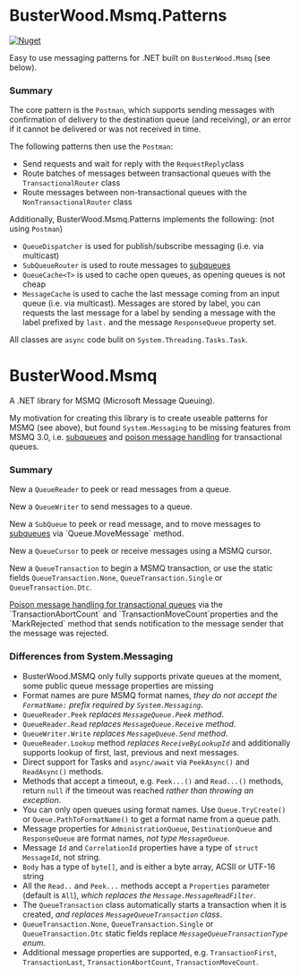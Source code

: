 # BusterWood.Msmq.Patterns

[![Nuget](https://img.shields.io/nuget/v/BusterWood.Msmq.svg)](https://www.nuget.org/packages/BusterWood.Msmq)

Easy to use messaging patterns for .NET built on `BusterWood.Msmq` (see below).

### Summary

The core pattern is the `Postman`, which supports sending messages with confirmation of delivery to the destination queue (and receiving), _or_ an error if it cannot be delivered or was not received in time.

The following patterns then use the `Postman`:
* Send requests and wait for reply with the `RequestReply`class
* Route batches of messages between transactional queues with the `TransactionalRouter` class
* Route messages between non-transactional queues with the `NonTransactionalRouter` class

Additionally, BusterWood.Msmq.Patterns implements the following: (not using `Postman`)
* `QueueDispatcher` is used for publish/subscribe messaging (i.e. via multicast)
* `SubQueueRouter` is used to route messages to [subqueues](https://msdn.microsoft.com/en-us/library/ms711414(v=vs.85).aspx)
* `QueueCache<T>` is used to cache open queues, as opening queues is not cheap
* `MessageCache` is used to cache the last message coming from an input queue (i.e. via multicast).  Messages are stored by label, you can requests the last message for a label by sending a message with the label prefixed by `last.` and the message `ResponseQueue` property set.

All classes are `async` code bulit on `System.Threading.Tasks.Task`.

# BusterWood.Msmq

A .NET library for MSMQ (Microsoft Message Queuing).

My motivation for creating this library is to create useable patterns for MSMQ (see above), but found `System.Messaging` to be
missing features from MSMQ 3.0, i.e. [subqueues](https://msdn.microsoft.com/en-us/library/ms711414(v=vs.85).aspx) and [poison message handling](https://msdn.microsoft.com/en-us/library/ms703179(v=vs.85).aspx) for transactional queues.

### Summary

New a `QueueReader` to peek or read messages from a queue.

New a `QueueWriter` to send messages to a queue.

New a `SubQueue` to peek or read message, and to move messages to [subqueues](https://msdn.microsoft.com/en-us/library/ms711414(v=vs.85).aspx) via `Queue.MoveMessage` method.

New a `QueueCursor` to peek or receive messages using a MSMQ cursor.

New a `QueueTransaction` to begin a MSMQ transaction, or use the static fields `QueueTransaction.None`, `QueueTransaction.Single` or `QueueTransaction.Dtc`.

[Poison message handling for transactional queues](https://msdn.microsoft.com/en-us/library/ms703179(v=vs.85).aspx) via the `TransactionAbortCount` and `TransactionMoveCount`properties and the `MarkRejected` method that sends notification to the message sender that the message was rejected.

### Differences from System.Messaging

* BusterWood.MSMQ only fully supports private queues at the moment, some public queue message properties are missing
* Format names are pure MSMQ format names, _they do not accept the `FormatName:` prefix required by `System.Messaging`_.
* `QueueReader.Peek` _replaces `MessageQueue.Peek` method_.
* `QueueReader.Read` _replaces `MessageQueue.Receive` method_.
* `QueueWriter.Write` _replaces `MessageQueue.Send` method_.
* `QueueReader.Lookup` method _replaces `ReceiveByLookupId`_ and additionally supports lookup of first, last, previous and next messages.
* Direct support for Tasks and `async/await` via `PeekAsync()` and `ReadAsync()` methods.
* Methods that accept a timeout, e.g. `Peek...()` and `Read...()` methods, return `null` if the timeout was reached _rather than throwing an exception_.
* You can only open queues using format names.  Use `Queue.TryCreate()` or `Queue.PathToFormatName()` to get a format name from a queue path.
* Message properties for `AdministrationQueue`, `DestinationQueue` and `ResponseQueue` are format names, _not type `MessageQueue`_.
* Message `Id` and `CorrelationId` properties have a type of `struct MessageId`, not string.
* `Body` has a type of `byte[]`, and is either a byte array, ACSII or UTF-16 string
* All the `Read..` and `Peek...` methods accept a `Properties` parameter (default is `All`), _which replaces the `Message.MessageReadFilter`_.
* The `QueueTransaction` class automatically starts a transaction when it is created, _and replaces `MessageQueueTransaction` class_.
* `QueueTransaction.None`, `QueueTransaction.Single` or `QueueTransaction.Dtc` static fields replace _`MessageQueueTransactionType` enum_. 
* Additional message properties are supported, e.g. `TransactionFirst`, `TransactionLast`, `TransactionAbortCount`, `TransactionMoveCount`.


